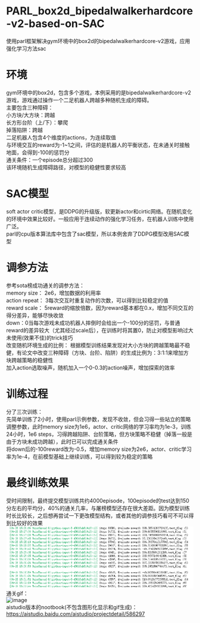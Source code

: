 # PARL_box2d_bipedalwalkerhardcore-v2-based-on-SAC
使用parl框架解决gym环境中的box2d的bipedalwalkerhardcore-v2游戏，应用强化学习方法sac  
# 环境
gym环境中的box2d，包含多个游戏，本例采用的是bipedalwalkerhardcore-v2游戏，游戏通过操作一个二足机器人跨越多种随机生成的障碍。  
主要包含三种障碍：  
  小方块/大方块：跨越  
  长方形台阶（上/下）：攀爬  
  掉落陷阱：跨越  
二足机器人包含4个维度的actions，为连续取值  
与环境交互的reward为-1~1之间，评估的是机器人的平衡状态，在未通关时接触地面，会得到-100的惩罚分  
通关条件：一个episode总分超过300  
该环境随机生成障碍路径，对模型的稳健性要求较高  
# SAC模型
soft actor critic模型，是DDPG的升级版，软更新actor和cirtic网络。在随机变化的环境中效果比较好。一般应用于连续动作的强化学习任务，在机器人训练中使用广泛。  
parl的cpu版本算法库中包含了sac模型，所以本例舍弃了DDPG模型改用SAC模型  
# 调参方法
参考sota榜成功通关的调参方法：  
memory size： 2e6，增加数据的利用率  
action repeat： 3每次交互时重复动作的次数，可以得到比较稳定的值  
reward scale： 5reward的缩放倍数，因为reward基本都在0.x，增加不同交互的得分差异，能够尽快收敛  
down：0当每次游戏未成功机器人摔倒时会给出一个-100分的惩罚，与普通reward的差异较大（尤其经过scale后），在训练时将其置0，防止对模型影响过大  
未使用(效果不佳)的trick技巧  
改变随机环境生成的比例： 根据模型训练结果发现对大小方块的跨越策略最不稳健，有论文中改变三种障碍（方块、台阶、陷阱）的生成比例为：3:1:1来增加方块跨越策略的稳健性  
加入action选取噪声，随机加入一个0-0.3的action噪声，增加探索的效率  
# 训练过程
分了三次训练：  
先简单训练了2小时，使用parl示例参数，发现不收敛，但会习得一些站立的策略  
调整参数，此时memory size为1e6，actor、critic网络的学习率均为1e-3，训练24小时，1e6 steps，习得跨越陷阱、台阶策略，但方块策略不稳健（掉落一般是由于方块未成功跨越），此时已可以完成通关条件  
将down后的-100reward改为-0.5，增加memory size为2e6，actor、critic学习率为1e-4，在前模型基础上继续训练，可以得到较为稳定的策略  
# 最终训练效果
受时间限制，最终提交模型训练共约4000episode，100episode的test达到150分左右的平均分，40%的通关几率，与屠榜模型还存在很大差距。因为模型训练时长比较长，之后想再尝试一下更改模型结构，或者其他的调参技巧看可不可以得到比较好的效果  
![image](https://github.com/vivichloe/PARL_box2d_bipedalwalkerhardcore-v2-based-on-SAC/raw/master/Image%202.png)  
通关gif：  
![image](https://github.com/vivichloe/PARL_box2d_bipedalwalkerhardcore-v2-based-on-SAC/raw/master/BipedalWalkerHardcore_result.gif)  
aistudio版本的nootbook(不包含图形化显示和gif生成)：  
https://aistudio.baidu.com/aistudio/projectdetail/586297  
